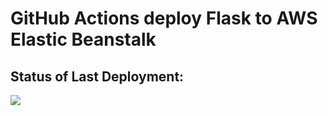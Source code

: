 # GitHub Actions deploy Flask to AWS Elastic Beanstalk


## Status of Last Deployment:<br>
<img src="https://github.com/VishnevskiyAV/elastic_beanstalk/workflows/main.yml/badge.svg?branch=main"><br>





